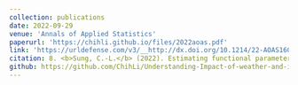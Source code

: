 ```yaml
---
collection: publications
date: 2022-09-29
venue: 'Annals of Applied Statistics'
paperurl: 'https://chihli.github.io/files/2022aoas.pdf'
link: 'https://urldefense.com/v3/__http://dx.doi.org/10.1214/22-AOAS1601__;!!HXCxUKc!2Ay_hnUuv6ahb2x2a9xp8WQ4osvkmWeI6DfWZqbS-hEvSPpEpmfLvVppy-sQxF9eYj78cPRaRR3R_A$'
citation: 8. <b>Sung, C.-L.</b> (2022). Estimating functional parameters for understanding the impact of weather and government interventions on COVID-19 outbreak. <i>Annals of Applied Statistics</i>, 16(4), 2505-2522.
github: https://github.com/ChihLi/Understanding-Impact-of-weather-and-intervention-on-COVID-19-AoAs
---
```

